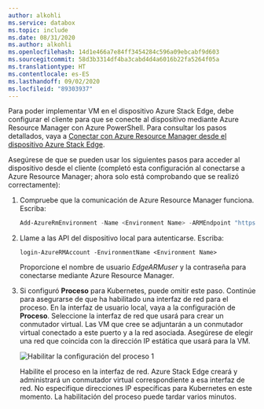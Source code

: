 ```yaml
---
author: alkohli
ms.service: databox
ms.topic: include
ms.date: 08/31/2020
ms.author: alkohli
ms.openlocfilehash: 14d1e466a7e84ff3454284c596a09ebcabf9d603
ms.sourcegitcommit: 58d3b3314df4ba3cabd4d4a6016b22fa5264f05a
ms.translationtype: HT
ms.contentlocale: es-ES
ms.lasthandoff: 09/02/2020
ms.locfileid: "89303937"
---
```

Para poder implementar VM en el dispositivo Azure Stack Edge, debe configurar el cliente para que se conecte al dispositivo mediante Azure Resource Manager con Azure PowerShell. Para consultar los pasos detallados, vaya a [Conectar con Azure Resource Manager desde el dispositivo Azure Stack Edge](../articles/databox-online/azure-stack-edge-j-series-connect-resource-manager.md).


Asegúrese de que se pueden usar los siguientes pasos para acceder al dispositivo desde el cliente (completó esta configuración al conectarse a Azure Resource Manager; ahora solo está comprobando que se realizó correctamente): 

1. Compruebe que la comunicación de Azure Resource Manager funciona. Escriba:     

    ```powershell
    Add-AzureRmEnvironment -Name <Environment Name> -ARMEndpoint "https://management.<appliance name>.<DNSDomain>"
    ```

1. Llame a las API del dispositivo local para autenticarse. Escriba: 

    `login-AzureRMAccount -EnvironmentName <Environment Name>`

    Proporcione el nombre de usuario *EdgeARMuser* y la contraseña para conectarse mediante Azure Resource Manager.

1. Si configuró **Proceso** para Kubernetes, puede omitir este paso. Continúe para asegurarse de que ha habilitado una interfaz de red para el proceso. En la interfaz de usuario local, vaya a la configuración de **Proceso**. Seleccione la interfaz de red que usará para crear un conmutador virtual. Las VM que cree se adjuntarán a un conmutador virtual conectado a este puerto y a la red asociada. Asegúrese de elegir una red que coincida con la dirección IP estática que usará para la VM.  

    ![Habilitar la configuración del proceso 1](../articles/databox-online/media/azure-stack-edge-gpu-deploy-virtual-machine-templates/enable-compute-setting.png)

    Habilite el proceso en la interfaz de red. Azure Stack Edge creará y administrará un conmutador virtual correspondiente a esa interfaz de red. No especifique direcciones IP específicas para Kubernetes en este momento. La habilitación del proceso puede tardar varios minutos.

    <!--If you decide to use another network interface for compute, make sure that you:
    
    - Delete all the VMs that you have deployed using Azure Resource Manager.
    
    - Delete all virtual network interfaces and the virtual network associated with this network interface. 
    
    - You can now enable another network interface for compute.-->

<!--1. You may also need to configure TLS 1.2 on your client machine if running older versions of AzCopy.--> 

